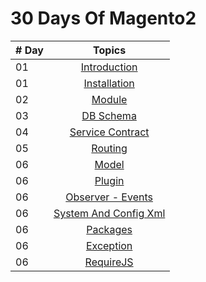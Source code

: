 # 30 Days Of Magento2

| # Day |                         Topics                         |
| ----- | :----------------------------------------------------: |
| 01    |              [Introduction](./README.md)               |
| 01    |              [Installation](./README.md)               |
| 02    |                 [Module](./README.md)                  |
| 03    |           [DB Schema](./Database/README.md)            |
| 04    |            [Service Contract](./README.md)             |
| 05    |                 [Routing](./README.md)                 |
| 06    |                  [Model](./README.md)                  |
| 06    |              [Plugin](./Plugin/README.md)              |
| 06    |            [Observer - Events](./README.md)            |
| 06    | [System And Config Xml](./System-Config-Xml/README.md) |
| 06    |            [Packages](./Packages/README.md)            |
| 06    |           [Exception](./Exception/README.md)           |
| 06    |              [RequireJS](./Js/README.md)               |